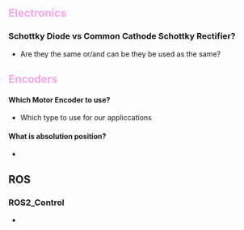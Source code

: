 
## <span style="color:#f7a6ec">Electronics</span>

### Schottky Diode vs Common Cathode Schottky Rectifier?
- Are they the same or/and can be they be used as the same?


## <span style="color:#f7a6ec">Encoders</span>

#### Which Motor Encoder to use?
- Which type to use for our appliccations

#### What is absolution position?
- 


## ROS

### ROS2_Control
- 